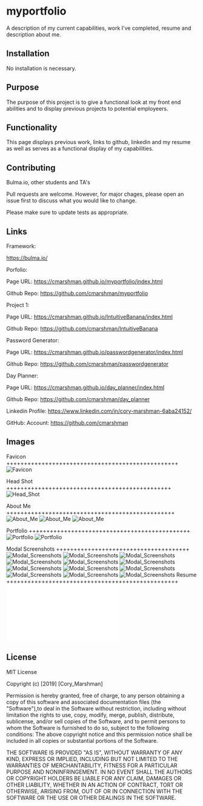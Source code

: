 # myportfolio
A description of my current capabilities, work I've completed, resume and description about me.

## Installation

No installation is necessary.

## Purpose

The purpose of this project is to give a functional look at my front end abilities and to display previous projects to potential employeers.

## Functionality

This page displays previous work, links to github, linkedin and my resume as well as serves as a functional display of my capabilities. 

## Contributing

Bulma.io, other students and TA's 

Pull requests are welcome. However, for major chages, please open an issue first to discuss what you would like to change.

Please make sure to update tests as appropriate.

## Links

Framework: 

https://bulma.io/

Porfolio: 

Page URL: https://cmarshman.github.io/myportfolio/index.html

Github Repo:  https://github.com/cmarshman/myportfolio

Project 1: 

Page URL: https://cmarshman.github.io/IntuitiveBanana/index.html

Github Repo: https://github.com/cmarshman/IntuitiveBanana

Password Generator:

Page URL: https://cmarshman.github.io/passwordgenerator/index.html

Github Repo: https://github.com/cmarshman/passwordgenerator

Day Planner:

Page URL: https://cmarshman.github.io/day_planner/index.html

Github Repo: https://github.com/cmarshman/day_planner

Linkedin
    Profile: https://www.linkedin.com/in/cory-marshman-6aba24152/

GitHub:
    Account: https://github.com/cmarshman

## Images

Favicon +++++++++++++++++++++++++++++++++++++++++++++++++
![Favicon](assets/images/road_favicon.png)

Head Shot +++++++++++++++++++++++++++++++++++++++++++++++
![Head_Shot](assets/images/head_shot.png)

About Me ++++++++++++++++++++++++++++++++++++++++++++++++
![About_Me](assets/images/screenshots/about_me1.png)
![About_Me](assets/images/screenshots/about_me2.png)
![About_Me](assets/images/screenshots/about_me3.png)

Portfolio ++++++++++++++++++++++++++++++++++++++++++++++
![Portfolio](assets/images/screenshots/portfolio1.png)
![Portfolio](assets/images/screenshots/portfolio2.png)

Modal Screenshots ++++++++++++++++++++++++++++++++++++++
![Modal_Screenshots](assets/images/intuitive_banana/home_page.png)
![Modal_Screenshots](assets/images/intuitive_banana/featured_artist.png)
![Modal_Screenshots](assets/images/intuitive_banana/music_news.png)
![Modal_Screenshots](assets/images/intuitive_banana/search.png)
![Modal_Screenshots](assets/images/password_generator/beginning_prompt.png)
![Modal_Screenshots](assets/images/password_generator/password_length.png)
![Modal_Screenshots](assets/images/password_generator/password_generated.png)
![Modal_Screenshots](assets/images/password_generator/copy_to_clipboard.png)
![Modal_Screenshots](assets/images/day_planner/page_opening.png)
![Modal_Screenshots](assets/images/day_planner/local_storage.png)
![Modal_Screenshots](assets/images/day_planner/moments_color_change.png)
![Modal_Screenshots](assets/images/day_planner/return_to_page.png)
Resume +++++++++++++++++++++++++++++++++++++++++++++++++
![Resume](assets/images/resume.pdf)

## License
MIT License

Copyright (c) [2019] [Cory_Marshman]

Permission is hereby granted, free of charge, to any person obtaining a copy of this software and associated documentation files (the "Software"),to deal in the Software without restriction, including without limitation the rights to use, copy, modify, merge, publish, distribute, sublicense, and/or sell copies of the Software, and to permit persons to whom the Software is furnished to do so, subject to the following conditions: The above copyright notice and this permission notice shall be included in all copies or substantial portions of the Software.

THE SOFTWARE IS PROVIDED "AS IS", WITHOUT WARRANTY OF ANY KIND, EXPRESS OR IMPLIED, INCLUDING BUT NOT LIMITED TO THE WARRANTIES OF MERCHANTABILITY, FITNESS FOR A PARTICULAR PURPOSE AND NONINFRINGEMENT. IN NO EVENT SHALL THE AUTHORS OR COPYRIGHT HOLDERS BE LIABLE FOR ANY CLAIM, DAMAGES OR OTHER LIABILITY, WHETHER IN AN ACTION OF CONTRACT, TORT OR OTHERWISE, ARISING FROM, OUT OF OR IN CONNECTION WITH THE SOFTWARE OR THE USE OR OTHER DEALINGS IN THE SOFTWARE.